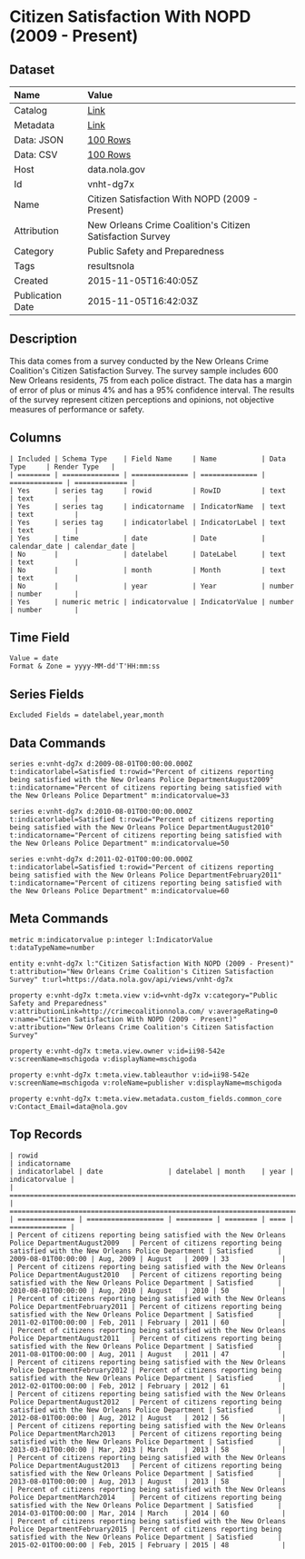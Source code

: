 # Citizen Satisfaction With NOPD (2009 - Present)

## Dataset

| Name | Value |
| :--- | :---- |
| Catalog | [Link](https://catalog.data.gov/dataset/citizen-satisfaction-with-nopd-2009-present) |
| Metadata | [Link](https://data.nola.gov/api/views/vnht-dg7x) |
| Data: JSON | [100 Rows](https://data.nola.gov/api/views/vnht-dg7x/rows.json?max_rows=100) |
| Data: CSV | [100 Rows](https://data.nola.gov/api/views/vnht-dg7x/rows.csv?max_rows=100) |
| Host | data.nola.gov |
| Id | vnht-dg7x |
| Name | Citizen Satisfaction With NOPD (2009 - Present) |
| Attribution | New Orleans Crime Coalition's Citizen Satisfaction Survey |
| Category | Public Safety and Preparedness |
| Tags | resultsnola |
| Created | 2015-11-05T16:40:05Z |
| Publication Date | 2015-11-05T16:42:03Z |

## Description

This data comes from a survey conducted by the New Orleans Crime Coalition's Citizen Satisfaction Survey. The survey sample includes 600 New Orleans residents, 75 from each police distract. The data has a margin of error of plus or minus 4% and has a 95% confidence interval. The results of the survey represent citizen perceptions and opinions, not objective measures of performance or safety.

## Columns

```ls
| Included | Schema Type    | Field Name     | Name           | Data Type     | Render Type   |
| ======== | ============== | ============== | ============== | ============= | ============= |
| Yes      | series tag     | rowid          | RowID          | text          | text          |
| Yes      | series tag     | indicatorname  | IndicatorName  | text          | text          |
| Yes      | series tag     | indicatorlabel | IndicatorLabel | text          | text          |
| Yes      | time           | date           | Date           | calendar_date | calendar_date |
| No       |                | datelabel      | DateLabel      | text          | text          |
| No       |                | month          | Month          | text          | text          |
| No       |                | year           | Year           | number        | number        |
| Yes      | numeric metric | indicatorvalue | IndicatorValue | number        | number        |
```

## Time Field

```ls
Value = date
Format & Zone = yyyy-MM-dd'T'HH:mm:ss
```

## Series Fields

```ls
Excluded Fields = datelabel,year,month
```

## Data Commands

```ls
series e:vnht-dg7x d:2009-08-01T00:00:00.000Z t:indicatorlabel=Satisfied t:rowid="Percent of citizens reporting being satisfied with the New Orleans Police DepartmentAugust2009" t:indicatorname="Percent of citizens reporting being satisfied with the New Orleans Police Department" m:indicatorvalue=33

series e:vnht-dg7x d:2010-08-01T00:00:00.000Z t:indicatorlabel=Satisfied t:rowid="Percent of citizens reporting being satisfied with the New Orleans Police DepartmentAugust2010" t:indicatorname="Percent of citizens reporting being satisfied with the New Orleans Police Department" m:indicatorvalue=50

series e:vnht-dg7x d:2011-02-01T00:00:00.000Z t:indicatorlabel=Satisfied t:rowid="Percent of citizens reporting being satisfied with the New Orleans Police DepartmentFebruary2011" t:indicatorname="Percent of citizens reporting being satisfied with the New Orleans Police Department" m:indicatorvalue=60
```

## Meta Commands

```ls
metric m:indicatorvalue p:integer l:IndicatorValue t:dataTypeName=number

entity e:vnht-dg7x l:"Citizen Satisfaction With NOPD (2009 - Present)" t:attribution="New Orleans Crime Coalition's Citizen Satisfaction Survey" t:url=https://data.nola.gov/api/views/vnht-dg7x

property e:vnht-dg7x t:meta.view v:id=vnht-dg7x v:category="Public Safety and Preparedness" v:attributionLink=http://crimecoalitionnola.com/ v:averageRating=0 v:name="Citizen Satisfaction With NOPD (2009 - Present)" v:attribution="New Orleans Crime Coalition's Citizen Satisfaction Survey"

property e:vnht-dg7x t:meta.view.owner v:id=ii98-542e v:screenName=mschigoda v:displayName=mschigoda

property e:vnht-dg7x t:meta.view.tableauthor v:id=ii98-542e v:screenName=mschigoda v:roleName=publisher v:displayName=mschigoda

property e:vnht-dg7x t:meta.view.metadata.custom_fields.common_core v:Contact_Email=data@nola.gov
```

## Top Records

```ls
| rowid                                                                                            | indicatorname                                                                        | indicatorlabel | date                | datelabel | month    | year | indicatorvalue | 
| ================================================================================================ | ==================================================================================== | ============== | =================== | ========= | ======== | ==== | ============== | 
| Percent of citizens reporting being satisfied with the New Orleans Police DepartmentAugust2009   | Percent of citizens reporting being satisfied with the New Orleans Police Department | Satisfied      | 2009-08-01T00:00:00 | Aug, 2009 | August   | 2009 | 33             | 
| Percent of citizens reporting being satisfied with the New Orleans Police DepartmentAugust2010   | Percent of citizens reporting being satisfied with the New Orleans Police Department | Satisfied      | 2010-08-01T00:00:00 | Aug, 2010 | August   | 2010 | 50             | 
| Percent of citizens reporting being satisfied with the New Orleans Police DepartmentFebruary2011 | Percent of citizens reporting being satisfied with the New Orleans Police Department | Satisfied      | 2011-02-01T00:00:00 | Feb, 2011 | February | 2011 | 60             | 
| Percent of citizens reporting being satisfied with the New Orleans Police DepartmentAugust2011   | Percent of citizens reporting being satisfied with the New Orleans Police Department | Satisfied      | 2011-08-01T00:00:00 | Aug, 2011 | August   | 2011 | 47             | 
| Percent of citizens reporting being satisfied with the New Orleans Police DepartmentFebruary2012 | Percent of citizens reporting being satisfied with the New Orleans Police Department | Satisfied      | 2012-02-01T00:00:00 | Feb, 2012 | February | 2012 | 61             | 
| Percent of citizens reporting being satisfied with the New Orleans Police DepartmentAugust2012   | Percent of citizens reporting being satisfied with the New Orleans Police Department | Satisfied      | 2012-08-01T00:00:00 | Aug, 2012 | August   | 2012 | 56             | 
| Percent of citizens reporting being satisfied with the New Orleans Police DepartmentMarch2013    | Percent of citizens reporting being satisfied with the New Orleans Police Department | Satisfied      | 2013-03-01T00:00:00 | Mar, 2013 | March    | 2013 | 58             | 
| Percent of citizens reporting being satisfied with the New Orleans Police DepartmentAugust2013   | Percent of citizens reporting being satisfied with the New Orleans Police Department | Satisfied      | 2013-08-01T00:00:00 | Aug, 2013 | August   | 2013 | 58             | 
| Percent of citizens reporting being satisfied with the New Orleans Police DepartmentMarch2014    | Percent of citizens reporting being satisfied with the New Orleans Police Department | Satisfied      | 2014-03-01T00:00:00 | Mar, 2014 | March    | 2014 | 60             | 
| Percent of citizens reporting being satisfied with the New Orleans Police DepartmentFebruary2015 | Percent of citizens reporting being satisfied with the New Orleans Police Department | Satisfied      | 2015-02-01T00:00:00 | Feb, 2015 | February | 2015 | 48             | 
```